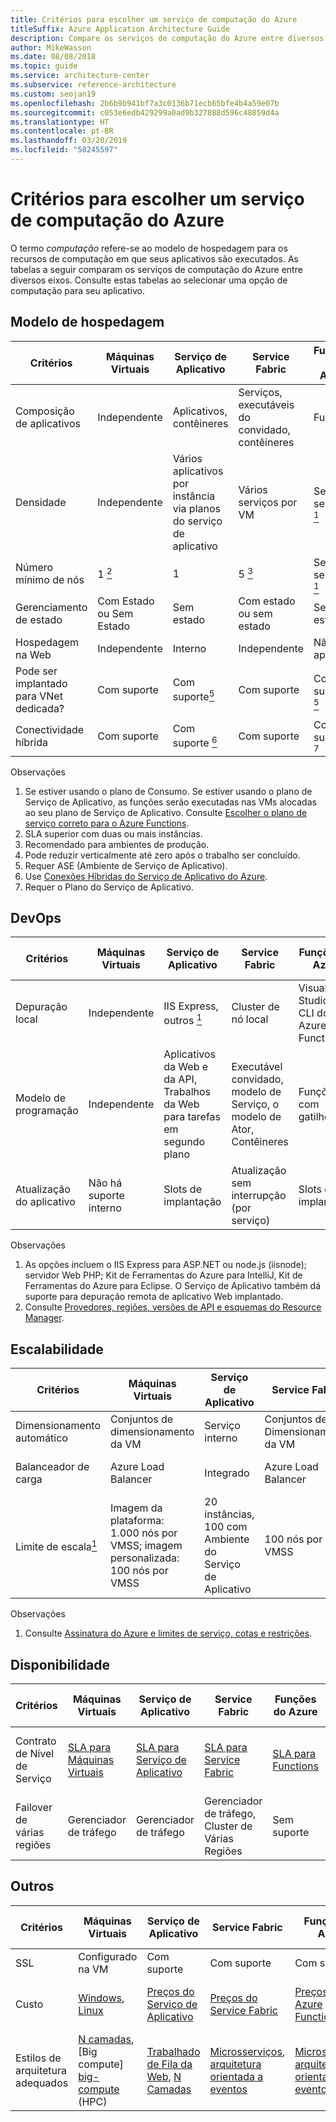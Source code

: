 ```yaml
---
title: Critérios para escolher um serviço de computação do Azure
titleSuffix: Azure Application Architecture Guide
description: Compare os serviços de computação do Azure entre diversos eixos.
author: MikeWasson
ms.date: 08/08/2018
ms.topic: guide
ms.service: architecture-center
ms.subservice: reference-architecture
ms.custom: seojan19
ms.openlocfilehash: 2b6b9b941bf7a3c0136b71ecb65bfe4b4a59e07b
ms.sourcegitcommit: c053e6edb429299a0ad9b327888d596c48859d4a
ms.translationtype: HT
ms.contentlocale: pt-BR
ms.lasthandoff: 03/20/2019
ms.locfileid: "58245597"
---
```

# <a name="criteria-for-choosing-an-azure-compute-service"></a>Critérios para escolher um serviço de computação do Azure

O termo *computação* refere-se ao modelo de hospedagem para os recursos de computação em que seus aplicativos são executados. As tabelas a seguir comparam os serviços de computação do Azure entre diversos eixos. Consulte estas tabelas ao selecionar uma opção de computação para seu aplicativo.

## <a name="hosting-model"></a>Modelo de hospedagem

<!-- markdownlint-disable MD033 -->

| Critérios | Máquinas Virtuais | Serviço de Aplicativo | Service Fabric | Funções do Azure | Serviço de Kubernetes do Azure | Instâncias de Contêiner | Lote do Azure |
|----------|-----------------|-------------|----------------|-----------------|-------------------------|----------------|-------------|
| Composição de aplicativos | Independente | Aplicativos, contêineres | Serviços, executáveis do convidado, contêineres | Funções | Contêineres | Contêineres | Trabalhos agendados  |
| Densidade | Independente | Vários aplicativos por instância via planos do serviço de aplicativo | Vários serviços por VM | Sem servidor <a href="#note1"><sup>1</sup></a> | Vários contêineres por nó |Sem instâncias dedicadas | Vários aplicativos por VM |
| Número mínimo de nós | 1 <a href="#note2"><sup>2</sup></a>  | 1 | 5 <a href="#note3"><sup>3</sup></a> | Sem servidor <a href="#note1"><sup>1</sup></a> | 3 <a href="#note3"><sup>3</sup></a> | Sem nós dedicados | 1 <a href="#note4"><sup>4</sup></a> |
| Gerenciamento de estado | Com Estado ou Sem Estado | Sem estado | Com estado ou sem estado | Sem estado | Com Estado ou Sem Estado | Sem estado | Sem estado |
| Hospedagem na Web | Independente | Interno | Independente | Não aplicável | Independente | Independente | Não  |
| Pode ser implantado para VNet dedicada? | Com suporte | Com suporte<a href="#note5"><sup>5</sup></a> | Com suporte | Com suporte <a href="#note5"><sup>5</sup></a> | [Com suporte](/azure/aks/networking-overview) | Sem suporte | Com suporte |
| Conectividade híbrida | Com suporte | Com suporte <a href="#note6"><sup>6</sup></a>  | Com suporte | Com suporte <a href="#node7"><sup>7</sup></a> | Com suporte | Sem suporte | Com suporte |

Observações

1. <span id="note1">Se estiver usando o plano de Consumo. Se estiver usando o plano de Serviço de Aplicativo, as funções serão executadas nas VMs alocadas ao seu plano de Serviço de Aplicativo. Consulte [Escolher o plano de serviço correto para o Azure Functions][function-plans].</span>
2. <span id="note2">SLA superior com duas ou mais instâncias.</span>
3. <span id="note3">Recomendado para ambientes de produção.</span>
4. <span id="note4">Pode reduzir verticalmente até zero após o trabalho ser concluído.</span>
5. <span id="note5">Requer ASE (Ambiente de Serviço de Aplicativo).</span>
6. <span id="note6">Use [Conexões Híbridas do Serviço de Aplicativo do Azure][app-service-hybrid].</span>
7. <span id="note7">Requer o Plano do Serviço de Aplicativo.</span>

## <a name="devops"></a>DevOps

| Critérios | Máquinas Virtuais | Serviço de Aplicativo | Service Fabric | Funções do Azure | Serviço de Kubernetes do Azure | Instâncias de Contêiner | Lote do Azure |
|----------|-----------------|-------------|----------------|-----------------|-------------------------|----------------|-------------|
| Depuração local | Independente | IIS Express, outros <a href="#note1b"><sup>1</sup></a> | Cluster de nó local | Visual Studio ou CLI do Azure Functions | Minikube, outros | Tempo de execução do contêiner local | Sem suporte |
| Modelo de programação | Independente | Aplicativos da Web e da API, Trabalhos da Web para tarefas em segundo plano | Executável convidado, modelo de Serviço, o modelo de Ator, Contêineres | Funções com gatilhos | Independente | Independente | Aplicativo de linha de comando |
| Atualização do aplicativo | Não há suporte interno | Slots de implantação | Atualização sem interrupção (por serviço) | Slots de implantação | Atualização sem interrupção | Não aplicável |

Observações

1. <span id="note1b">As opções incluem o IIS Express para ASP.NET ou node.js (iisnode); servidor Web PHP; Kit de Ferramentas do Azure para IntelliJ, Kit de Ferramentas do Azure para Eclipse. O Serviço de Aplicativo também dá suporte para depuração remota de aplicativo Web implantado.</span>
2. <span id="note2b">Consulte [Provedores, regiões, versões de API e esquemas do Resource Manager][resource-manager-supported-services].</span>

## <a name="scalability"></a>Escalabilidade

| Critérios | Máquinas Virtuais | Serviço de Aplicativo | Service Fabric | Funções do Azure | Serviço de Kubernetes do Azure | Instâncias de Contêiner | Lote do Azure |
|----------|-----------------|-------------|----------------|-----------------|-------------------------|----------------|-------------|
| Dimensionamento automático | Conjuntos de dimensionamento da VM | Serviço interno | Conjuntos de Dimensionamento da VM | Serviço interno | Sem suporte | Sem suporte | N/D |
| Balanceador de carga | Azure Load Balancer | Integrado | Azure Load Balancer | Integrado | Integrado |  Não há suporte interno | Azure Load Balancer |
| Limite de escala<a href="#note1c"><sup>1</sup></a> | Imagem da plataforma: 1.000 nós por VMSS; imagem personalizada: 100 nós por VMSS | 20 instâncias, 100 com Ambiente do Serviço de Aplicativo | 100 nós por VMSS | 200 instâncias por aplicativo de Função | 100 nós por cluster (limite padrão) |20 grupos de contêiner por assinatura (limite padrão). | Limite de 20 núcleos (limite padrão). |

Observações

1. <span id="note1c">Consulte [Assinatura do Azure e limites de serviço, cotas e restrições](/azure/azure-subscription-service-limits)</span>.

## <a name="availability"></a>Disponibilidade

| Critérios | Máquinas Virtuais | Serviço de Aplicativo | Service Fabric | Funções do Azure | Serviço de Kubernetes do Azure | Instâncias de Contêiner | Lote do Azure |
|----------|-----------------|-------------|----------------|-----------------|-------------------------|----------------|-------------|
| Contrato de Nível de Serviço | [SLA para Máquinas Virtuais][sla-vm] | [SLA para Serviço de Aplicativo][sla-app-service] | [SLA para Service Fabric][sla-sf] | [SLA para Functions][sla-functions] | [SLA para AKS][sla-acs] | [SLA para as Instâncias de Contêiner](https://azure.microsoft.com/support/legal/sla/container-instances/) | [SLA para o Lote do Azure][sla-batch] |
| Failover de várias regiões | Gerenciador de tráfego | Gerenciador de tráfego | Gerenciador de tráfego, Cluster de Várias Regiões | Sem suporte | Gerenciador de tráfego | Sem suporte | Sem suporte |

## <a name="other"></a>Outros

| Critérios | Máquinas Virtuais | Serviço de Aplicativo | Service Fabric | Funções do Azure | Serviço de Kubernetes do Azure | Instâncias de Contêiner | Lote do Azure |
|----------|-----------------|-------------|----------------|-----------------|-------------------------|----------------|-------------|
| SSL | Configurado na VM | Com suporte | Com suporte  | Com suporte | [Controlador de entrada](/azure/aks/ingress) | Usar contêiner [sidecar](../../patterns/sidecar.md) | Com suporte |
| Custo | [Windows][cost-windows-vm], [Linux][cost-linux-vm] | [Preços do Serviço de Aplicativo][cost-app-service] | [Preços do Service Fabric][cost-service-fabric] | [Preços do Azure Functions][cost-functions] | [Preços do AKS][cost-acs] | [Preço das Instâncias de Contêiner](https://azure.microsoft.com/pricing/details/container-instances/) | [Preço do Lote do Azure][cost-batch]
| Estilos de arquitetura adequados | [N camadas][n-tier], [Big compute] [ big-compute] (HPC) | [Trabalhado de Fila da Web][w-q-w], [N Camadas][n-tier] | [Microsserviços][microservices], [arquitetura orientada a eventos][event-driven] | [Microsserviços][microservices], [arquitetura orientada a eventos][event-driven] | [Microsserviços][microservices], [arquitetura orientada a eventos][event-driven] | [Microsserviços][microservices], automação de tarefas, trabalhos em lotes  | [Big compute][big-compute] (HPC) |

<!-- markdownlint-enable MD033 -->

[cost-linux-vm]: https://azure.microsoft.com/pricing/details/virtual-machines/linux/
[cost-windows-vm]: https://azure.microsoft.com/pricing/details/virtual-machines/windows/
[cost-app-service]: https://azure.microsoft.com/pricing/details/app-service/
[cost-service-fabric]: https://azure.microsoft.com/pricing/details/service-fabric/
[cost-functions]: https://azure.microsoft.com/pricing/details/functions/
[cost-acs]: https://azure.microsoft.com/pricing/details/kubernetes-service/
[cost-batch]: https://azure.microsoft.com/pricing/details/batch/

[function-plans]: /azure/azure-functions/functions-scale
[sla-acs]: https://azure.microsoft.com/support/legal/sla/kubernetes-service
[sla-app-service]: https://azure.microsoft.com/support/legal/sla/app-service/
[sla-batch]: https://azure.microsoft.com/support/legal/sla/batch/
[sla-functions]: https://azure.microsoft.com/support/legal/sla/functions/
[sla-sf]: https://azure.microsoft.com/support/legal/sla/service-fabric/
[sla-vm]: https://azure.microsoft.com/support/legal/sla/virtual-machines/

[resource-manager-supported-services]: /azure/azure-resource-manager/resource-manager-supported-services
[scale-acs]: /azure/container-service/kubernetes/container-service-scale#scaling-considerations

[n-tier]: ../architecture-styles/n-tier.md
[w-q-w]: ../architecture-styles/web-queue-worker.md
[microservices]: ../architecture-styles/microservices.md
[event-driven]: ../architecture-styles/event-driven.md
[big-date]: ../architecture-styles/big-data.md
[big-compute]: ../architecture-styles/big-compute.md

[app-service-hybrid]: /azure/app-service/app-service-hybrid-connections
